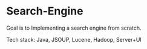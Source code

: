 # Search-Engine
Goal is to Implementing a search engine from scratch.

Tech stack: Java, JSOUP, Lucene, Hadoop, Server+UI 
